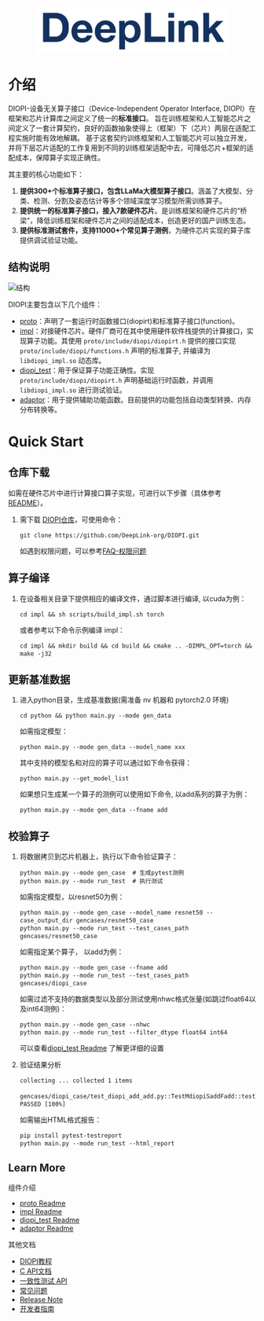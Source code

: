 <div align=center>
<img src="img/deepLink_logo.png">
</div>

# 介绍

DIOPI-设备无关算子接口（Device-Independent Operator Interface, DIOPI）在框架和芯片计算库之间定义了统一的**标准接口**。
旨在训练框架和人工智能芯片之间定义了一套计算契约，良好的函数抽象使得上（框架）下（芯片）两层在适配工程实施时能有效地解耦。
基于这套契约训练框架和人工智能芯片可以独立开发，并将下层芯片适配的工作复用到不同的训练框架适配中去，可降低芯片+框架的适配成本，保障算子实现正确性。

其主要的核心功能如下：
1. **提供300+个标准算子接口，包含LLaMa大模型算子接口**。涵盖了大模型、分类、检测、分割及姿态估计等多个领域深度学习模型所需训练算子。
2. **提供统一的标准算子接口，接入7款硬件芯片**。是训练框架和硬件芯片的“桥梁”，降低训练框架和硬件芯片之间的适配成本，创造更好的国产训练生态。
3. **提供标准测试套件，支持11000+个常见算子测例**，为硬件芯片实现的算子库提供调试验证功能。


## 结构说明

![结构](https://deeplink.readthedocs.io/zh_CN/latest/_images/DIOPI_structure.png)

DIOPI主要包含以下几个组件：

- [proto](https://github.com/DeepLink-org/DIOPI/tree/main/proto)：声明了一套运行时函数接口(diopirt)和标准算子接口(function)。
- [impl](https://github.com/DeepLink-org/DIOPI/tree/main/impl)：对接硬件芯片。硬件厂商可在其中使用硬件软件栈提供的计算接口，实现算子功能。其使用 ```proto/include/diopi/diopirt.h``` 提供的接口实现 ```proto/include/diopi/functions.h``` 声明的标准算子, 并编译为 ```libdiopi_impl.so``` 动态库。
- [diopi_test](https://github.com/DeepLink-org/DIOPI/tree/main/diopi_test)：用于保证算子功能正确性。实现 ```proto/include/diopi/diopirt.h``` 声明基础运行时函数，并调用 ```libdiopi_impl.so``` 进行测试验证。
- [adaptor](https://github.com/DeepLink-org/DIOPI/tree/main/adaptor)：用于提供辅助功能函数。目前提供的功能包括自动类型转换、内存分布转换等。



# Quick Start

## 仓库下载
如需在硬件芯片中进行计算接口算子实现，可进行以下步骤（具体参考 [README](https://github.com/DeepLink-org/DIOPI#readme)）。


1. 需下载 [DIOPI仓库](https://github.com/DeepLink-org/DIOPI)，可使用命令：
    ```
    git clone https://github.com/DeepLink-org/DIOPI.git
    ```

    如遇到权限问题，可以参考[FAQ-权限问题](https://deeplink.readthedocs.io/zh_CN/latest/doc/DIOPI/FAQ.html)


## 算子编译


1. 在设备相关目录下提供相应的编译文件，通过脚本进行编译, 以cuda为例：
    ```
    cd impl && sh scripts/build_impl.sh torch
    ```
    或者参考以下命令示例编译 impl：
    ```
    cd impl && mkdir build && cd build && cmake .. -DIMPL_OPT=torch && make -j32
    ```
## 更新基准数据

1. 进入python目录，生成基准数据(需准备 nv 机器和 pytorch2.0 环境)
    ```
    cd python && python main.py --mode gen_data
    ```
    如需指定模型：
    ```
    python main.py --mode gen_data --model_name xxx
    ```
    其中支持的模型名和对应的算子可以通过如下命令获得：
    ```
    python main.py --get_model_list
    ```
    如果想只生成某一个算子的测例可以使用如下命令, 以add系列的算子为例：
    ```
    python main.py --mode gen_data --fname add
    ```


## 校验算子
1. 将数据拷贝到芯片机器上，执行以下命令验证算子：
    ```
    python main.py --mode gen_case  # 生成pytest测例
    python main.py --mode run_test  # 执行测试
    ```
    如需指定模型，以resnet50为例：
    ```
    python main.py --mode gen_case --model_name resnet50 --case_output_dir gencases/resnet50_case
    python main.py --mode run_test --test_cases_path gencases/resnet50_case
    ```
    如需指定某个算子， 以add为例：
    ```
    python main.py --mode gen_case --fname add
    python main.py --mode run_test --test_cases_path gencases/diopi_case
    ```
    如需过滤不支持的数据类型以及部分测试使用nhwc格式张量(如跳过float64以及int64测例)：
    ```
    python main.py --mode gen_case --nhwc
    python main.py --mode run_test --filter_dtype float64 int64
    ```
    可以查看[diopi_test Readme](https://github.com/DeepLink-org/DIOPI/tree/main/diopi_test#readme) 了解更详细的设置


2. 验证结果分析
    
    ```
    collecting ... collected 1 items

    gencases/diopi_case/test_diopi_add_add.py::TestMdiopiSaddFadd::test_add_0 PASSED [100%]
    ```
    如需输出HTML格式报告：
    ```
    pip install pytest-testreport
    python main.py --mode run_test --html_report
    ```

## Learn More
组件介绍
* [proto Readme](https://github.com/DeepLink-org/DIOPI/tree/main/proto#readme)
* [impl Readme](https://github.com/DeepLink-org/DIOPI/tree/main/impl#readme)
* [diopi_test Readme](https://github.com/DeepLink-org/DIOPI/tree/main/diopi_test#readme)
* [adaptor Readme](https://github.com/DeepLink-org/DIOPI/tree/main/adaptor#readme)
<!--* [DIPU-Adapter Readme](DIPU-Adapter.md)-->

其他文档
* [DIOPI教程](https://deeplink.readthedocs.io/zh_CN/latest/doc/DIOPI/Introduction.html)
* [C API文档](https://deeplink.readthedocs.io/zh_CN/latest/doc/DIOPI/API/API_index.html)
* [一致性测试 API](https://deeplink.readthedocs.io/zh_CN/latest/DIOPI/diopi_test/python/docs/source/cn_ref.html)
* [常见问题](https://deeplink.readthedocs.io/zh_CN/latest/doc/DIOPI/FAQ.html)
* [Release Note](https://github.com/DeepLink-org/DIOPI/releases)
* [开发者指南](https://github.com/DeepLink-org/DIOPI/blob/main/Contributors.md)
